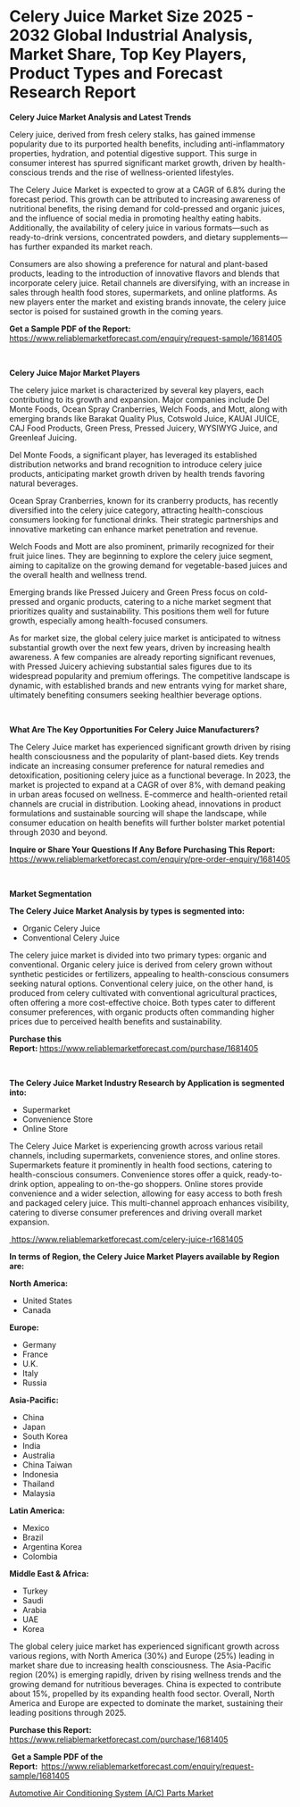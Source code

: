<p><h1>Celery Juice Market Size 2025 - 2032 Global Industrial Analysis, Market Share, Top Key Players, Product Types and Forecast Research Report</h1></p><p><strong>Celery Juice Market Analysis and Latest Trends</strong></p>
<p><p>Celery juice, derived from fresh celery stalks, has gained immense popularity due to its purported health benefits, including anti-inflammatory properties, hydration, and potential digestive support. This surge in consumer interest has spurred significant market growth, driven by health-conscious trends and the rise of wellness-oriented lifestyles. </p><p>The Celery Juice Market is expected to grow at a CAGR of 6.8% during the forecast period. This growth can be attributed to increasing awareness of nutritional benefits, the rising demand for cold-pressed and organic juices, and the influence of social media in promoting healthy eating habits. Additionally, the availability of celery juice in various formats—such as ready-to-drink versions, concentrated powders, and dietary supplements—has further expanded its market reach. </p><p>Consumers are also showing a preference for natural and plant-based products, leading to the introduction of innovative flavors and blends that incorporate celery juice. Retail channels are diversifying, with an increase in sales through health food stores, supermarkets, and online platforms. As new players enter the market and existing brands innovate, the celery juice sector is poised for sustained growth in the coming years.</p></p>
<p><strong>Get a Sample PDF of the Report:&nbsp;</strong> <a href="https://www.reliablemarketforecast.com/enquiry/request-sample/1681405?utm_campaign=2721&utm_medium=2&utm_source=Github&utm_content=ia&utm_term=24032025&utm_id=celery-juice">https://www.reliablemarketforecast.com/enquiry/request-sample/1681405</a></p>
<p>&nbsp;</p>
<p><strong>Celery Juice Major Market Players</strong></p>
<p><p>The celery juice market is characterized by several key players, each contributing to its growth and expansion. Major companies include Del Monte Foods, Ocean Spray Cranberries, Welch Foods, and Mott, along with emerging brands like Barakat Quality Plus, Cotswold Juice, KAUAI JUICE, CAJ Food Products, Green Press, Pressed Juicery, WYSIWYG Juice, and Greenleaf Juicing.</p><p>Del Monte Foods, a significant player, has leveraged its established distribution networks and brand recognition to introduce celery juice products, anticipating market growth driven by health trends favoring natural beverages.</p><p>Ocean Spray Cranberries, known for its cranberry products, has recently diversified into the celery juice category, attracting health-conscious consumers looking for functional drinks. Their strategic partnerships and innovative marketing can enhance market penetration and revenue.</p><p>Welch Foods and Mott are also prominent, primarily recognized for their fruit juice lines. They are beginning to explore the celery juice segment, aiming to capitalize on the growing demand for vegetable-based juices and the overall health and wellness trend.</p><p>Emerging brands like Pressed Juicery and Green Press focus on cold-pressed and organic products, catering to a niche market segment that prioritizes quality and sustainability. This positions them well for future growth, especially among health-focused consumers.</p><p>As for market size, the global celery juice market is anticipated to witness substantial growth over the next few years, driven by increasing health awareness. A few companies are already reporting significant revenues, with Pressed Juicery achieving substantial sales figures due to its widespread popularity and premium offerings. The competitive landscape is dynamic, with established brands and new entrants vying for market share, ultimately benefiting consumers seeking healthier beverage options.</p></p>
<p>&nbsp;</p>
<p><strong>What Are The Key Opportunities For Celery Juice Manufacturers?</strong></p>
<p><p>The Celery Juice market has experienced significant growth driven by rising health consciousness and the popularity of plant-based diets. Key trends indicate an increasing consumer preference for natural remedies and detoxification, positioning celery juice as a functional beverage. In 2023, the market is projected to expand at a CAGR of over 8%, with demand peaking in urban areas focused on wellness. E-commerce and health-oriented retail channels are crucial in distribution. Looking ahead, innovations in product formulations and sustainable sourcing will shape the landscape, while consumer education on health benefits will further bolster market potential through 2030 and beyond.</p></p>
<p><strong>Inquire or Share Your Questions If Any Before Purchasing This Report:</strong> <a href="https://www.reliablemarketforecast.com/enquiry/pre-order-enquiry/1681405?utm_campaign=2721&utm_medium=2&utm_source=Github&utm_content=ia&utm_term=24032025&utm_id=celery-juice">https://www.reliablemarketforecast.com/enquiry/pre-order-enquiry/1681405</a></p>
<p>&nbsp;</p>
<p><strong>Market Segmentation</strong></p>
<p><strong>The Celery Juice Market Analysis by types is segmented into:</strong></p>
<p><ul><li>Organic Celery Juice</li><li>Conventional Celery Juice</li></ul></p>
<p><p>The celery juice market is divided into two primary types: organic and conventional. Organic celery juice is derived from celery grown without synthetic pesticides or fertilizers, appealing to health-conscious consumers seeking natural options. Conventional celery juice, on the other hand, is produced from celery cultivated with conventional agricultural practices, often offering a more cost-effective choice. Both types cater to different consumer preferences, with organic products often commanding higher prices due to perceived health benefits and sustainability.</p></p>
<p><strong>Purchase this Report:&nbsp;</strong><a href="https://www.reliablemarketforecast.com/purchase/1681405?utm_campaign=2721&utm_medium=2&utm_source=Github&utm_content=ia&utm_term=24032025&utm_id=celery-juice">https://www.reliablemarketforecast.com/purchase/1681405</a></p>
<p>&nbsp;</p>
<p><strong>The Celery Juice Market Industry Research by Application is segmented into:</strong></p>
<p><ul><li>Supermarket</li><li>Convenience Store</li><li>Online Store</li></ul></p>
<p><p>The Celery Juice Market is experiencing growth across various retail channels, including supermarkets, convenience stores, and online stores. Supermarkets feature it prominently in health food sections, catering to health-conscious consumers. Convenience stores offer a quick, ready-to-drink option, appealing to on-the-go shoppers. Online stores provide convenience and a wider selection, allowing for easy access to both fresh and packaged celery juice. This multi-channel approach enhances visibility, catering to diverse consumer preferences and driving overall market expansion.</p></p>
<p><a href="https://www.reliablemarketforecast.com/celery-juice-r1681405?utm_campaign=2721&utm_medium=2&utm_source=Github&utm_content=ia&utm_term=24032025&utm_id=celery-juice">&nbsp;https://www.reliablemarketforecast.com/celery-juice-r1681405</a></p>
<p><strong>In terms of Region, the Celery Juice Market Players available by Region are:</strong></p>
<p>
    <p> <strong> North America: </strong>
        <ul>
            <li>United States</li>
            <li>Canada</li>
        </ul>
        </p> 
    <p> <strong> Europe: </strong>
        <ul>
            <li>Germany</li>
            <li>France</li>
            <li>U.K.</li>
            <li>Italy</li>
            <li>Russia</li>
        </ul>
        </p> 
    <p> <strong> Asia-Pacific: </strong>
        <ul>
            <li>China</li>
            <li>Japan</li>
            <li>South Korea</li>
            <li>India</li>
            <li>Australia</li>
            <li>China Taiwan</li>
            <li>Indonesia</li>
            <li>Thailand</li>
            <li>Malaysia</li>
        </ul>
        </p> 
    <p> <strong> Latin America: </strong>
        <ul>
            <li>Mexico</li>
            <li>Brazil</li>
            <li>Argentina Korea</li>
            <li>Colombia</li>
        </ul>
        </p> 
    <p> <strong> Middle East & Africa: </strong>
        <ul>
            <li>Turkey</li>
            <li>Saudi</li>
            <li>Arabia</li>
            <li>UAE</li>
            <li>Korea</li>
        </ul>
    </p>
    </p>
<p><p>The global celery juice market has experienced significant growth across various regions, with North America (30%) and Europe (25%) leading in market share due to increasing health consciousness. The Asia-Pacific region (20%) is emerging rapidly, driven by rising wellness trends and the growing demand for nutritious beverages. China is expected to contribute about 15%, propelled by its expanding health food sector. Overall, North America and Europe are expected to dominate the market, sustaining their leading positions through 2025.</p></p>
<p><strong>Purchase this Report: </strong><a href="https://www.reliablemarketforecast.com/purchase/1681405?utm_campaign=2721&utm_medium=2&utm_source=Github&utm_content=ia&utm_term=24032025&utm_id=celery-juice">https://www.reliablemarketforecast.com/purchase/1681405</a></p>
<p>&nbsp;<strong>Get a Sample PDF of the Report:&nbsp;&nbsp;</strong><a href="https://www.reliablemarketforecast.com/enquiry/request-sample/1681405?utm_campaign=2721&utm_medium=2&utm_source=Github&utm_content=ia&utm_term=24032025&utm_id=celery-juice">https://www.reliablemarketforecast.com/enquiry/request-sample/1681405</a></p>
<p><strong></strong></p>
<p><p><a href="https://github.com/carendesrochers299/Market-Research-Report-List-1/blob/main/automotive-air-conditioning-system-ac-parts-market.md?utm_campaign=2721&utm_medium=2&utm_source=Github&utm_content=ia&utm_term=24032025&utm_id=celery-juice">Automotive Air Conditioning System (A/C) Parts Market</a></p></p>